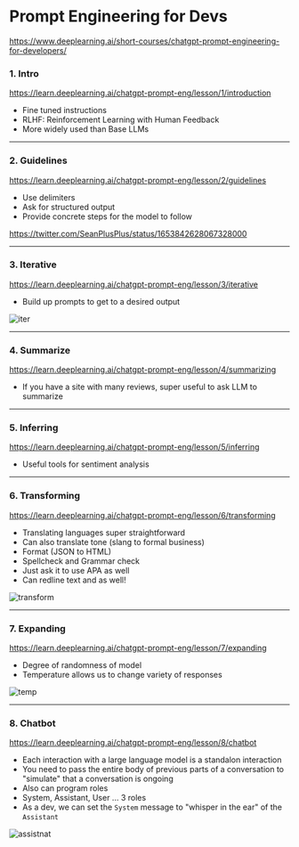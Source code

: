 # Prompt Engineering for Devs
https://www.deeplearning.ai/short-courses/chatgpt-prompt-engineering-for-developers/

### 1. Intro

https://learn.deeplearning.ai/chatgpt-prompt-eng/lesson/1/introduction

- Fine tuned instructions
- RLHF: Reinforcement Learning with Human Feedback
- More widely used than Base LLMs

- - - -

### 2. Guidelines

https://learn.deeplearning.ai/chatgpt-prompt-eng/lesson/2/guidelines

- Use delimiters
- Ask for structured output
- Provide concrete steps for the model to follow

https://twitter.com/SeanPlusPlus/status/1653842628067328000

- - - -

### 3. Iterative

https://learn.deeplearning.ai/chatgpt-prompt-eng/lesson/3/iterative

- Build up prompts to get to a desired output

![iter](https://cdn.discordapp.com/attachments/1085597727364223178/1103434229632737391/45392566-2E36-44CD-96FD-247764A30CE3.png)

- - - -

### 4. Summarize

https://learn.deeplearning.ai/chatgpt-prompt-eng/lesson/4/summarizing

- If you have a site with many reviews, super useful to ask LLM to summarize

- - - -

### 5. Inferring

https://learn.deeplearning.ai/chatgpt-prompt-eng/lesson/5/inferring

- Useful tools for sentiment analysis

- - - -

### 6. Transforming

https://learn.deeplearning.ai/chatgpt-prompt-eng/lesson/6/transforming

- Translating languages super straightforward
- Can also translate tone (slang to formal business)
- Format (JSON to HTML)
- Spellcheck and Grammar check
- Just ask it to use APA as well
- Can redline text and as well!

![transform](https://media.discordapp.net/attachments/1085597727364223178/1103435179286089780/image.png)

- - - -

### 7. Expanding

https://learn.deeplearning.ai/chatgpt-prompt-eng/lesson/7/expanding

- Degree of randomness of model
- Temperature allows us to change variety of responses

![temp](https://media.discordapp.net/attachments/1085597727364223178/1103433592853516318/image.png)

- - - -

### 8. Chatbot

https://learn.deeplearning.ai/chatgpt-prompt-eng/lesson/8/chatbot

- Each interaction with a large language model is a standalon interaction
- You need to pass the entire body of previous parts of a conversation to "simulate" that a conversation is ongoing
- Also can program roles
- System, Assistant, User ... 3 roles
- As a dev, we can set the `System` message to "whisper in the ear" of the `Assistant`

![assistnat](https://cdn.discordapp.com/attachments/1085597727364223178/1103443026459771000/image.png)